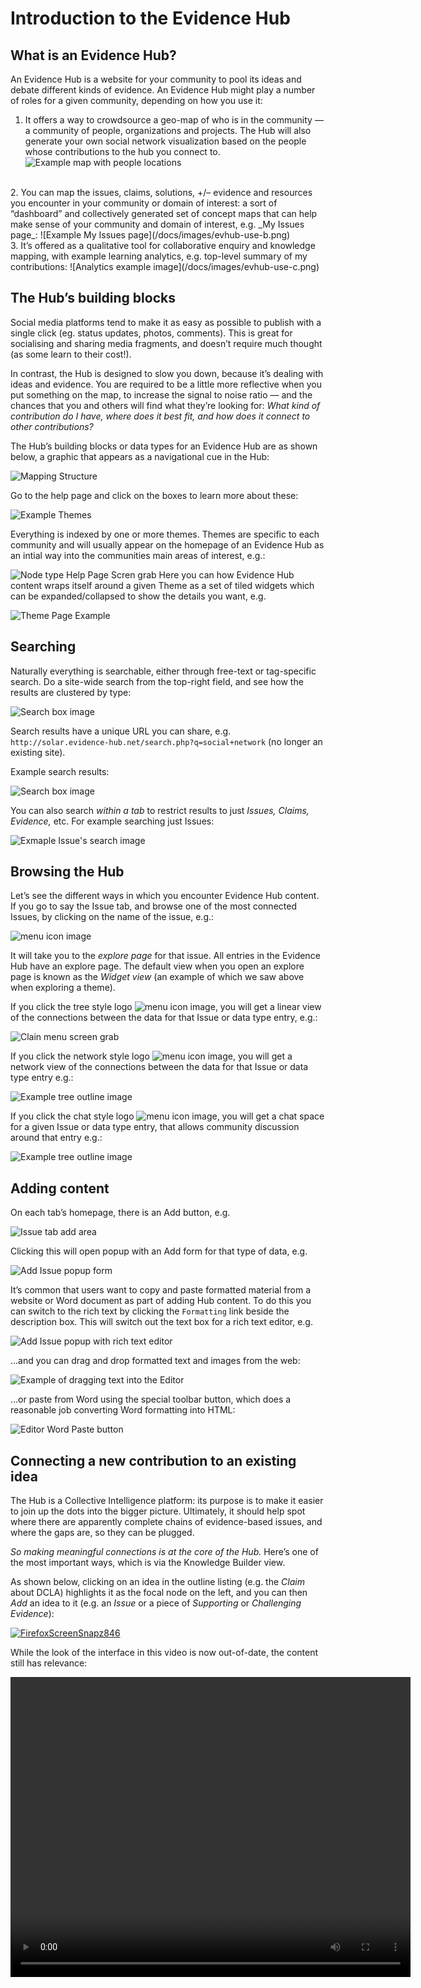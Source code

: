 # Introduction to the Evidence Hub

## What is an Evidence Hub?

An Evidence Hub is a website for your community to pool its ideas and debate different kinds of evidence. An Evidence Hub might play a number of roles for a given community, depending on how you use it:

1.  It offers a way to crowdsource a geo-map of who is in the community — a community of people, organizations and projects. The Hub will also generate your own social network visualization based on the people whose contributions to the hub you connect to.  
    ![Example map with people locations](/docs/images/evhub-use-a.png)
<br />
2.  You can map the issues, claims, solutions, +/– evidence and resources you encounter in your community or domain of interest: a sort of “dashboard” and collectively generated set of concept maps that can help make sense of your community and domain of interest, e.g. _My Issues page_:  
    ![Example My Issues page](/docs/images/evhub-use-b.png)
<br />
3.  It’s offered as a qualitative tool for collaborative enquiry and knowledge mapping, with example learning analytics, e.g. top-level summary of my contributions:  
    ![Analytics example image](/docs/images/evhub-use-c.png)

## The Hub’s building blocks

Social media platforms tend to make it as easy as possible to publish with a single click (eg. status updates, photos, comments). This is great for socialising and sharing media fragments, and doesn’t require much thought (as some learn to their cost!).

In contrast, the Hub is designed to slow you down, because it’s dealing with ideas and evidence. You are required to be a little more reflective when you put something on the map, to increase the signal to noise ratio — and the chances that you and others will find what they’re looking for: _What kind of contribution do I have, where does it best fit, and how does it connect to other contributions?_

The Hub’s building blocks or data types for an Evidence Hub are as shown below, a graphic that appears as a navigational cue in the Hub:

![Mapping Structure](/docs/images/evhub-use-d.png)

Go to the help page and click on the boxes to learn more about these:

![Example Themes](/docs/images/evhub-use-e.png)

Everything is indexed by one or more themes. Themes are specific to each community and will usually appear on the homepage of an Evidence Hub as an intial way into the communities main areas of interest, e.g.:

![Node type Help Page Scren grab](/docs/images/evhub-use-f.png)
Here you can how Evidence Hub content wraps itself around a given Theme as a set of tiled widgets which can be expanded/collapsed to show the details you want, e.g.

![Theme Page Example](/docs/images/evhub-use-g.png)

## Searching

Naturally everything is searchable, either through free-text or tag-specific search. Do a site-wide search from the top-right field, and see how the results are clustered by type:

![Search box image](/docs/images/evhub-use-h.png)

Search results have a unique URL you can share, e.g. `http://solar.evidence-hub.net/search.php?q=social+network` (no longer an existing site). 

Example search results:

![Search box image](/docs/images/evhub-use-h2.png)

You can also search _within a tab_ to restrict results to just _Issues, Claims, Evidence,_ etc. For example searching just Issues:

![Exmaple Issue's search image](/docs/images/evhub-use-i.png)

## Browsing the Hub

Let’s see the different ways in which you encounter Evidence Hub content. If you go to say the Issue tab, and browse one of the most connected Issues, by clicking on the name of the issue, e.g.:

![menu icon image](/docs/images/evhub-use-k.png) 

It will take you to the _explore page_ for that issue. All entries in the Evidence Hub have an explore page. The default view when you open an explore page is known as the _Widget view_ (an example of which we saw above when exploring a theme). 

If you click the tree style logo ![menu icon image](/docs/images/evhub-use-k1.png), you will get a linear view of the connections between the data for that Issue or data type entry, e.g.:

![Clain menu screen grab](/docs/images/evhub-use-l.png)

If you click the network style logo ![menu icon image](/docs/images/evhub-use-l0.png), you will get a network view of the connections between the data for that Issue or data type entry e.g.:

![Example tree outline image](/docs/images/evhub-use-l2.png)

If you click the chat style logo ![menu icon image](/docs/images/evhub-use-m1.png), you will get a chat space for a given Issue or data type entry, that allows community discussion around that entry e.g.:

![Example tree outline image](/docs/images/evhub-use-m.png)

## Adding content

On each tab’s homepage, there is an Add button, e.g.

![Issue tab add area](/docs/images/evhub-use-n.png)

Clicking this will open popup with an Add form for that type of data, e.g.

![Add Issue popup form](/docs/images/evhub-use-o.png)

It’s common that users want to copy and paste formatted material from a website or Word document as part of adding Hub content. To do this you can switch to the rich text by clicking the `Formatting` link beside the description box. This will switch out the text box for a rich text editor, e.g.

![Add Issue popup with rich text editor](/docs/images/evhub-use-p.png)

…and you can drag and drop formatted text and images from the web:

![Example of dragging text into the Editor](/docs/images/evhub-use-q.png)

…or paste from Word using the special toolbar button, which does a reasonable job converting Word formatting into HTML:

![Editor Word Paste button](/docs/images/evhub-use-r.png)

## Connecting a new contribution to an existing idea

The Hub is a Collective Intelligence platform: its purpose is to make it easier to join up the dots into the bigger picture. Ultimately, it should help spot where there are apparently complete chains of evidence-based issues, and where the gaps are, so they can be plugged.

_So making meaningful connections is at the core of the Hub._ Here’s one of the most important ways, which is via the Knowledge Builder view.

As shown below, clicking on an idea in the outline listing (e.g. the _Claim_ about DCLA) highlights it as the focal node on the left, and you can then _Add_ an idea to it (e.g. an _Issue_ or a piece of _Supporting_ or _Challenging Evidence_):

[![FirefoxScreenSnapz846](https://evidence-hub.net/evhub-data/uploads/2013/02/FirefoxScreenSnapz846.png)](http://solar.evidence-hub.net/explore.php?id=137108254760577525001361476385#linear)



While the look of the interface in this video is now out-of-date, the content still has relevance:

<video src="https://www.youtube.com/watch?v=0fB2Kd2La8g" width="640" height="480" controls></video>
